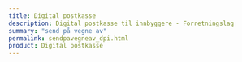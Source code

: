 ```yaml
---
title: Digital postkasse
description: Digital postkasse til innbyggere - Forretningslag
summary: "send på vegne av"
permalink: sendpavegneav_dpi.html
product: Digital postkasse
---
```


